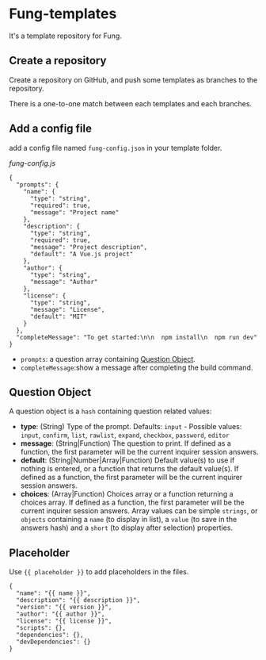 # Fung-templates

It's a template repository for Fung.

## Create a repository

Create a repository on GitHub, and push some templates as branches to the repository.

There is a one-to-one match between each templates and each branches.

## Add a config file

add a config file named `fung-config.json` in your template folder.

*fung-config.js*
```
{
  "prompts": {
    "name": {
      "type": "string",
      "required": true,
      "message": "Project name"
    },
    "description": {
      "type": "string",
      "required": true,
      "message": "Project description",
      "default": "A Vue.js project"
    },
    "author": {
      "type": "string",
      "message": "Author"
    },
    "license": {
      "type": "string",
      "message": "License",
      "default": "MIT"
    }
  },
  "completeMessage": "To get started:\n\n  npm install\n  npm run dev"
}
```

* `prompts`: a question array containing [Question Object](#question).
* `completeMessage`:show a message after completing the build command.

## Question Object

A question object is a `hash` containing question related values:

- **type**: (String) Type of the prompt. Defaults: `input` - Possible values: `input`, `confirm`,
`list`, `rawlist`, `expand`, `checkbox`, `password`, `editor`
- **message**: (String|Function) The question to print. If defined as a function, the first parameter will be the current inquirer session answers.
- **default**: (String|Number|Array|Function) Default value(s) to use if nothing is entered, or a function that returns the default value(s). If defined as a function, the first parameter will be the current inquirer session answers.
- **choices**: (Array|Function) Choices array or a function returning a choices array. If defined as a function, the first parameter will be the current inquirer session answers.
Array values can be simple `strings`, or `objects` containing a `name` (to display in list), a `value` (to save in the answers hash) and a `short` (to display after selection) properties. 

## Placeholder

Use `{{ placeholder }}` to add placeholders in the files.

```
{
  "name": "{{ name }}",
  "description": "{{ description }}",
  "version": "{{ version }}",
  "author": "{{ author }}",
  "license": "{{ license }}",
  "scripts": {},
  "dependencies": {},
  "devDependencies": {}
}
```